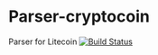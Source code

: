 # Parser-cryptocoin
Parser for Litecoin
[![Build Status](https://travis-ci.org/coolsujit/PA193_test_parser_Litecoin.svg?branch=master)](https://travis-ci.org/coolsujit/PA193_test_parser_Litecoin)
